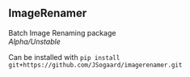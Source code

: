## ImageRenamer
Batch Image Renaming package  
*Alpha/Unstable*

Can be installed with `pip install git+https://github.com/JSogaard/imagerenamer.git`
